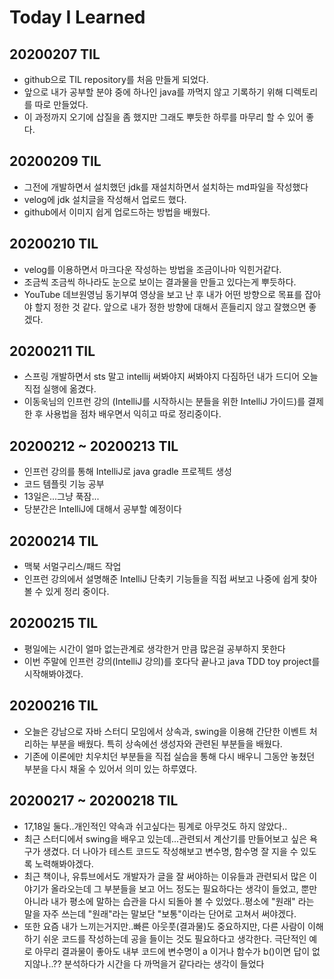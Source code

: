 # Today I Learned

## 20200207 TIL

- github으로 TIL repository를 처음 만들게 되었다.
- 앞으로 내가 공부할 분야 중에 하나인 java를 까먹지 않고 기록하기 위해 디렉토리를 따로 만들었다.
- 이 과정까지 오기에 삽질을 좀 했지만 그래도 뿌듯한 하루를 마무리 할 수 있어 좋다.

## 20200209 TIL

- 그전에 개발하면서 설치했던 jdk를 재설치하면서 설치하는 md파일을 작성했다
- velog에 jdk 설치글을 작성해서 업로드 했다.
- github에서 이미지 쉽게 업로드하는 방법을 배웠다.


## 20200210 TIL

- velog를 이용하면서 마크다운 작성하는 방법을 조금이나마 익힌거같다.
- 조금씩 조금씩 하나라도 눈으로 보이는 결과물을 만들고 있다는게 뿌듯하다.
- YouTube 데브원영님 동기부여 영상을 보고 난 후 내가 어떤 방향으로 목표를 잡아야 할지 정한 것 같다. 앞으로 내가 정한 방향에 대해서 흔들리지 않고 잘했으면 좋겠다.


## 20200211 TIL

- 스프링 개발하면서 sts 말고 intellij 써봐야지 써봐야지 다짐하던 내가 드디어 오늘 직접 실행에 옮겼다.
- 이동욱님의 인프런 강의 (IntelliJ를 시작하시는 분들을 위한 IntelliJ 가이드)를 결제 한 후 사용법을 점차 배우면서 익히고 따로 정리중이다.

## 20200212 ~ 20200213 TIL

- 인프런 강의를 통해 IntelliJ로 java gradle 프로젝트 생성
- 코드 템플릿 기능 공부
- 13일은...그냥 푹잠...
- 당분간은 IntelliJ에 대해서 공부할 예정이다


## 20200214 TIL

- 맥북 서멀구리스/패드 작업
- 인프런 강의에서 설명해준 IntelliJ 단축키 기능들을 직접 써보고 나중에 쉽게 찾아볼 수 있게 정리 중이다.

## 20200215 TIL

- 평일에는 시간이 얼마 없는관계로 생각한거 만큼 많은걸 공부하지 못한다
- 이번 주말에 인프런 강의(IntelliJ 강의)를 호다닥 끝나고 java TDD toy project를 시작해봐야겠다.

## 20200216 TIL

- 오늘은 강남으로 자바 스터디 모임에서 상속과, swing을 이용해 간단한 이벤트 처리하는 부분을 배웠다. 특히 상속에선 생성자와 관련된 부분들을 배웠다.
- 기존에 이론에만 치우치던 부분들을 직접 실습을 통해 다시 배우니 그동안 놓쳤던 부분을 다시 채울 수 있어서 의미 있는 하루였다.

## 20200217 ~ 20200218 TIL

- 17,18일 둘다..개인적인 약속과 쉬고싶다는 핑계로 아무것도 하지 않았다..
- 최근 스터디에서 swing을 배우고 있는데...관련되서 계산기를 만들어보고 싶은 욕구가 생겼다. 더 나아가 테스트 코드도 작성해보고 변수명, 함수명 잘 지을 수 있도록 노력해봐야겠다. 
- 최근 책이나, 유튜브에서도 개발자가 글을 잘 써야하는 이유들과 관련되서 많은 이야기가 올라오는데 그 부분들을 보고 어느 정도는 필요하다는 생각이 들었고, 뿐만 아니라 내가 평소에 말하는 습관을 다시 되돌아 볼 수 있었다..평소에 "원래" 라는 말을 자주 쓰는데 "원래"라는 말보단 "보통"이라는 단어로 고쳐서 써야겠다.
- 또한 요즘 내가 느끼는거지만..빠른 아웃풋(결과물)도 중요하지만, 다른 사람이 이해하기 쉬운 코드를 작성하는데 공을 들이는 것도 필요하다고 생각한다. 극단적인 예로 아무리 결과물이 좋아도 내부 코드에 변수명이 a 이거나 함수가 b()이면 답이 없지않나..?? 분석하다가 시간을 다 까먹을거 같다라는 생각이 들었다